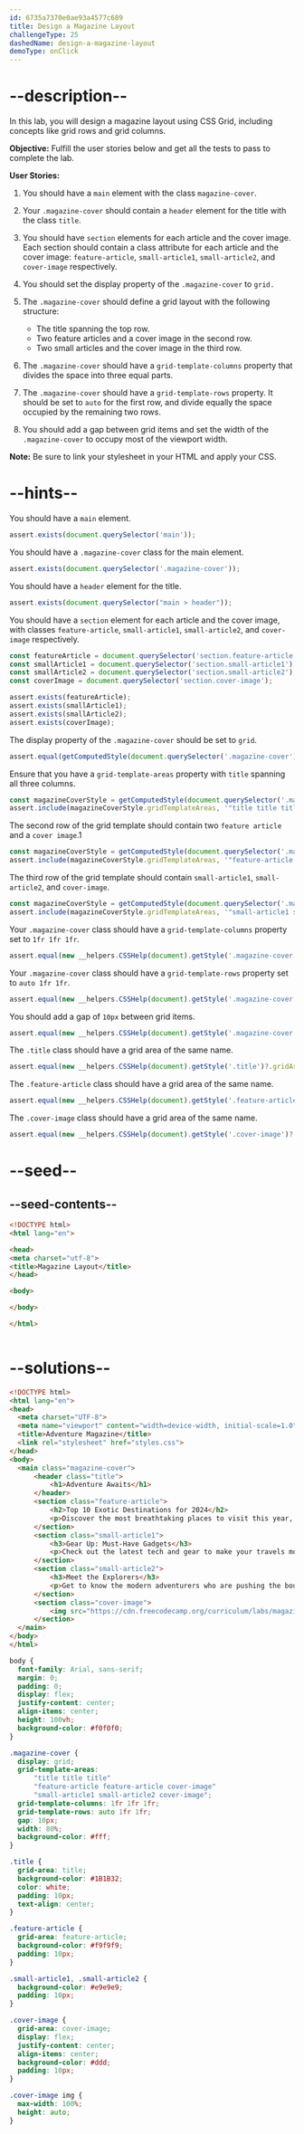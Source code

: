 ```yaml
---
id: 6735a7370e0ae93a4577c689
title: Design a Magazine Layout
challengeType: 25
dashedName: design-a-magazine-layout
demoType: onClick
---
```


# --description--

In this lab, you will design a magazine layout using CSS Grid, including concepts like grid rows and grid columns.

**Objective:** Fulfill the user stories below and get all the tests to pass to complete the lab. 

**User Stories:**

1. You should have a `main` element with the class `magazine-cover`.

2. Your `.magazine-cover` should contain a `header` element for the title with the class `title`.

3. You should have `section` elements for each article and the cover image. Each section should contain a class attribute for each article and the cover image: `feature-article`, `small-article1`, `small-article2`, and `cover-image` respectively.

4. You should set the display property of the `.magazine-cover` to `grid.`

5. The `.magazine-cover` should define a grid layout with the following structure:

   - The title spanning the top row.
   - Two feature articles and a cover image in the second row.
   - Two small articles and the cover image in the third row.

6. The `.magazine-cover` should have a `grid-template-columns` property that divides the space into three equal parts.

7. The `.magazine-cover` should have a `grid-template-rows` property. It should be set to `auto` for the first row, and divide equally the space occupied by the remaining two rows.

8. You should add a gap between grid items and set the width of the `.magazine-cover` to occupy most of the viewport width.

**Note:** Be sure to link your stylesheet in your HTML and apply your CSS.

# --hints--

You should have a `main` element.

```js
assert.exists(document.querySelector('main'));
```

You should have a `.magazine-cover` class for the main element.

```js
assert.exists(document.querySelector('.magazine-cover'));
```

You should have a `header` element for the title.

```js
assert.exists(document.querySelector("main > header"));
```

You should have a `section` element for each article and the cover image, with classes `feature-article`, `small-article1`, `small-article2`, and `cover-image` respectively.

```js
const featureArticle = document.querySelector('section.feature-article');
const smallArticle1 = document.querySelector('section.small-article1');
const smallArticle2 = document.querySelector('section.small-article2');
const coverImage = document.querySelector('section.cover-image');

assert.exists(featureArticle);
assert.exists(smallArticle1);
assert.exists(smallArticle2);
assert.exists(coverImage);
```

The display property of the `.magazine-cover` should be set to `grid`.

```js
assert.equal(getComputedStyle(document.querySelector('.magazine-cover')).display, 'grid');
```

Ensure that you have a `grid-template-areas` property with `title` spanning all three columns.

```js
const magazineCoverStyle = getComputedStyle(document.querySelector('.magazine-cover'));
assert.include(magazineCoverStyle.gridTemplateAreas, '"title title title"');
```

The second row of the grid template should contain two `feature article` and a `cover image`.1

```js
const magazineCoverStyle = getComputedStyle(document.querySelector('.magazine-cover'));
assert.include(magazineCoverStyle.gridTemplateAreas, '"feature-article feature-article cover-image"');
```

The third row of the grid template should contain `small-article1`, `small-article2`, and `cover-image`.

```js
const magazineCoverStyle = getComputedStyle(document.querySelector('.magazine-cover'));
assert.include(magazineCoverStyle.gridTemplateAreas, '"small-article1 small-article2 cover-image"');
```

Your `.magazine-cover` class should have a `grid-template-columns` property set to `1fr 1fr 1fr`.

```js
assert.equal(new __helpers.CSSHelp(document).getStyle('.magazine-cover')?.gridTemplateColumns, '1fr 1fr 1fr');
```

Your `.magazine-cover` class should have a `grid-template-rows` property set to `auto 1fr 1fr`.

```js
assert.equal(new __helpers.CSSHelp(document).getStyle('.magazine-cover')?.gridTemplateRows, 'auto 1fr 1fr');
```

You should add a gap of `10px` between grid items.

```js
assert.equal(new __helpers.CSSHelp(document).getStyle('.magazine-cover')?.gap, '10px');
```

The `.title` class should have a grid area of the same name.

```js
assert.equal(new __helpers.CSSHelp(document).getStyle('.title')?.gridArea, 'title');
```

The `.feature-article` class should have a grid area of the same name.

```js
assert.equal(new __helpers.CSSHelp(document).getStyle('.feature-article')?.gridArea, 'feature-article');
```

The `.cover-image` class should have a grid area of the same name.

```js
assert.equal(new __helpers.CSSHelp(document).getStyle('.cover-image')?.gridArea, 'cover-image');
```

# --seed--

## --seed-contents--

```html
<!DOCTYPE html>
<html lang="en">

<head>
<meta charset="utf-8">
<title>Magazine Layout</title>
</head>

<body>

</body>

</html>
```

```css

```

# --solutions--

```html
<!DOCTYPE html>
<html lang="en">
<head>
  <meta charset="UTF-8">
  <meta name="viewport" content="width=device-width, initial-scale=1.0">
  <title>Adventure Magazine</title>
  <link rel="stylesheet" href="styles.css">
</head>
<body>
  <main class="magazine-cover">
      <header class="title">
          <h1>Adventure Awaits</h1>
      </header>
      <section class="feature-article">
          <h2>Top 10 Exotic Destinations for 2024</h2>
          <p>Discover the most breathtaking places to visit this year, from hidden beaches to mountain retreats. Our guide takes you through the best spots for your next adventure.</p>
      </section>
      <section class="small-article1">
          <h3>Gear Up: Must-Have Gadgets</h3>
          <p>Check out the latest tech and gear to make your travels more exciting and comfortable.</p>
      </section>
      <section class="small-article2">
          <h3>Meet the Explorers</h3>
          <p>Get to know the modern adventurers who are pushing the boundaries of exploration.</p>
      </section>
      <section class="cover-image">
          <img src="https://cdn.freecodecamp.org/curriculum/labs/magazine-cover.png" alt="Adventure Cover Image">
      </section>
  </main>
</body>
</html>
```

```css
body {
  font-family: Arial, sans-serif;
  margin: 0;
  padding: 0;
  display: flex;
  justify-content: center;
  align-items: center;
  height: 100vh;
  background-color: #f0f0f0;
}

.magazine-cover {
  display: grid;
  grid-template-areas: 
      "title title title"
      "feature-article feature-article cover-image"
      "small-article1 small-article2 cover-image";
  grid-template-columns: 1fr 1fr 1fr;
  grid-template-rows: auto 1fr 1fr;
  gap: 10px;
  width: 80%;
  background-color: #fff;
}

.title {
  grid-area: title;
  background-color: #1B1B32;
  color: white;
  padding: 10px;
  text-align: center;
}

.feature-article {
  grid-area: feature-article;
  background-color: #f9f9f9;
  padding: 10px;
}

.small-article1, .small-article2 {
  background-color: #e9e9e9;
  padding: 10px;
}

.cover-image {
  grid-area: cover-image;
  display: flex;
  justify-content: center;
  align-items: center;
  background-color: #ddd;
  padding: 10px;
}

.cover-image img {
  max-width: 100%;
  height: auto;
} 
```
